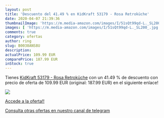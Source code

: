 ```yaml
---
layout: post
title: 'Descuento del 41.49 % en KidKraft 53179 - Rosa Retroküche'
date: 2020-04-07 21:39:36
thumbnailImage: 'https://m.media-amazon.com/images/I/51sQt99qd-L._SL200_.jpg'
images: [ 'https://m.media-amazon.com/images/I/51sQt99qd-L._SL200_.jpg' ]
comments: true
category: ofertas
author: ring
slug: B0038ANS8U
description:
actualPrice: 109.99 EUR
comparePrice: 187.99 EUR
inStock: true
---
```


Tienes [KidKraft 53179 - Rosa Retroküche](https://www.amazon.com/dp/B0038ANS8U/?tag=redken08-20) con un 41.49 % de descuento con precio de oferta de 109.99 EUR (original: 187.99 EUR) en el siguiente enlace!

[![](https://m.media-amazon.com/images/I/51sQt99qd-L._SL200_.jpg)](https://www.amazon.com/dp/B0038ANS8U/?tag=redken08-20)

[Accede a la oferta!!](https://www.amazon.com/dp/B0038ANS8U/?tag=redken08-20)

[Consulta otras ofertas en nuestro canal de telegram](https://t.me/s/ofertas25)
